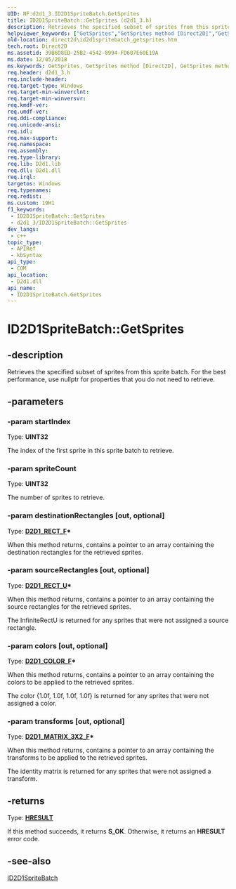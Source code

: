 ```yaml
---
UID: NF:d2d1_3.ID2D1SpriteBatch.GetSprites
title: ID2D1SpriteBatch::GetSprites (d2d1_3.h)
description: Retrieves the specified subset of sprites from this sprite batch. For the best performance, use nullptr for properties that you do not need to retrieve.
helpviewer_keywords: ["GetSprites","GetSprites method [Direct2D]","GetSprites method [Direct2D]","ID2D1SpriteBatch interface","ID2D1SpriteBatch interface [Direct2D]","GetSprites method","ID2D1SpriteBatch.GetSprites","ID2D1SpriteBatch::GetSprites","d2d1_3/ID2D1SpriteBatch::GetSprites","direct2d.id2d1spritebatch_getsprites"]
old-location: direct2d\id2d1spritebatch_getsprites.htm
tech.root: Direct2D
ms.assetid: 39B6D8ED-25B2-4542-8994-FD607E60E19A
ms.date: 12/05/2018
ms.keywords: GetSprites, GetSprites method [Direct2D], GetSprites method [Direct2D],ID2D1SpriteBatch interface, ID2D1SpriteBatch interface [Direct2D],GetSprites method, ID2D1SpriteBatch.GetSprites, ID2D1SpriteBatch::GetSprites, d2d1_3/ID2D1SpriteBatch::GetSprites, direct2d.id2d1spritebatch_getsprites
req.header: d2d1_3.h
req.include-header: 
req.target-type: Windows
req.target-min-winverclnt: 
req.target-min-winversvr: 
req.kmdf-ver: 
req.umdf-ver: 
req.ddi-compliance: 
req.unicode-ansi: 
req.idl: 
req.max-support: 
req.namespace: 
req.assembly: 
req.type-library: 
req.lib: D2d1.lib
req.dll: D2d1.dll
req.irql: 
targetos: Windows
req.typenames: 
req.redist: 
ms.custom: 19H1
f1_keywords:
 - ID2D1SpriteBatch::GetSprites
 - d2d1_3/ID2D1SpriteBatch::GetSprites
dev_langs:
 - c++
topic_type:
 - APIRef
 - kbSyntax
api_type:
 - COM
api_location:
 - D2d1.dll
api_name:
 - ID2D1SpriteBatch.GetSprites
---
```


# ID2D1SpriteBatch::GetSprites


## -description

Retrieves the specified subset of sprites from this sprite batch. For the best performance, use nullptr for properties that you do not need to retrieve.

## -parameters

### -param startIndex

Type: <b>UINT32</b>

The index of the first sprite in this sprite batch to retrieve.

### -param spriteCount

Type: <b>UINT32</b>

The number of sprites to retrieve.

### -param destinationRectangles [out, optional]

Type: <b><a href="https://docs.microsoft.com/windows/desktop/Direct2D/d2d1-rect-f">D2D1_RECT_F</a>*</b>

When this method returns, contains a pointer to an array containing the destination rectangles for the retrieved sprites.

### -param sourceRectangles [out, optional]

Type: <b><a href="https://docs.microsoft.com/windows/desktop/Direct2D/d2d1-rect-u">D2D1_RECT_U</a>*</b>

When this method returns, contains a pointer to an array containing the source rectangles for the retrieved sprites.

          

The InfiniteRectU is returned for any sprites that were not assigned a source rectangle.

### -param colors [out, optional]

Type: <b><a href="https://docs.microsoft.com/windows/desktop/Direct2D/d2d1-color-f">D2D1_COLOR_F</a>*</b>

When this method returns, contains a pointer to an array containing the colors to be applied to the retrieved sprites.

          

The color {1.0f, 1.0f, 1.0f, 1.0f} is returned for any sprites that were not assigned a color.

### -param transforms [out, optional]

Type: <b><a href="https://docs.microsoft.com/windows/desktop/Direct2D/d2d1-matrix-3x2-f">D2D1_MATRIX_3X2_F</a>*</b>

When this method returns, contains a pointer to an array containing the transforms to be applied to the retrieved sprites.

            

The identity matrix is returned for any sprites that were not assigned a transform.

## -returns

Type: <b><a href="/windows/win32/com/structure-of-com-error-codes">HRESULT</a></b>

If this method succeeds, it returns <b xmlns:loc="http://microsoft.com/wdcml/l10n">S_OK</b>. Otherwise, it returns an <b xmlns:loc="http://microsoft.com/wdcml/l10n">HRESULT</b> error code.

## -see-also

<a href="https://docs.microsoft.com/windows/desktop/api/d2d1_3/nn-d2d1_3-id2d1spritebatch">ID2D1SpriteBatch</a>

